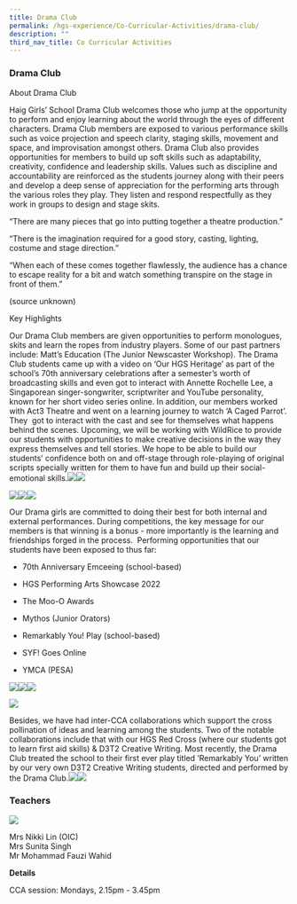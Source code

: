 ```yaml
---
title: Drama Club
permalink: /hgs-experience/Co-Curricular-Activities/drama-club/
description: ""
third_nav_title: Co Curricular Activities
---
```

### Drama Club

About Drama Club

Haig Girls’ School Drama Club welcomes those who jump at the opportunity to perform and enjoy learning about the world through the eyes of different characters. Drama Club members are exposed to various performance skills such as voice projection and speech clarity, staging skills, movement and space, and improvisation amongst others. Drama Club also provides opportunities for members to build up soft skills such as adaptability, creativity, confidence and leadership skills. Values such as discipline and accountability are reinforced as the students journey along with their peers and develop a deep sense of appreciation for the performing arts through the various roles they play. They listen and respond respectfully as they work in groups to design and stage skits. 

“There are many pieces that go into putting together a theatre production.”

“There is the imagination required for a good story, casting, lighting, costume and stage direction.”

“When each of these comes together flawlessly, the audience has a chance to escape reality for a bit and watch something transpire on the stage in front of them.” 

(source unknown)

Key Highlights

Our Drama Club members are given opportunities to perform monologues, skits and learn the ropes from industry players. Some of our past partners include: Matt’s Education (The Junior Newscaster Workshop). The Drama Club students came up with a video on ‘Our HGS Heritage’ as part of the school’s 70th anniversary celebrations after a semester’s worth of broadcasting skills and even got to interact with Annette Rochelle Lee, a Singaporean singer-songwriter, scriptwriter and YouTube personality, known for her short video series online. In addition, our members worked with Act3 Theatre and went on a learning journey to watch ‘A Caged Parrot’. They  got to interact with the cast and see for themselves what happens behind the scenes. Upcoming, we will be working with WildRice to provide our students with opportunities to make creative decisions in the way they express themselves and tell stories. We hope to be able to build our students’ confidence both on and off-stage through role-playing of original scripts specially written for them to have fun and build up their social-emotional skills.![](https://lh6.googleusercontent.com/7p4GdpOOiycHh_3u44RDI1MGdqPm1fZIjFfQio5ktyDOszhWQbLAtVuGJqB1iGhN9kWJ4ylyrdRTjcmK8uNv2kxbY-EYsxF5epVFKh6tVsAqRsP0esQGRloSaGHQWzgwiXImNA0NmWGu)![](https://lh6.googleusercontent.com/ej93xErHK7x3i5z0Ub7osRtdv_XHJOz_1VJZ6MTlOb7sqQP6vnNNEKarePe4gY3d96aBj7eZGTeS0HDn9FG1GiRHkuF64SmDeCI3LnLtTd7SdNDDsMdgU_cdgT5rODOvyDavXQQAwL7X)

![](https://lh5.googleusercontent.com/ZS_Vl4IxjmUGlK0giiIJp2TgjVCLr5Agovl9-tSDr-hSY4_769Mid37EJwqfcLQJl0QNqekhJVeAbeyWpXo1BrdPOTsttxF_DKA1dPIxsHEew3dg-9xleVmbgQ1Xz_Nz5iAimy_xhLGU)![](https://lh6.googleusercontent.com/FB_Rn01bAiaXHiTXw_OiQaA7ok0tuBKvFyN4Tui1nj6InNq0zRKApi8fcA7_9mFjyFS9hICyLup2UhgV_I424iUpIGwUMTNHU5k7HybH2BYjVi6me7WLaXqs2gnENUHcomzHi7CMg5zV)![](https://lh6.googleusercontent.com/Kl_zK_3tOsooQ-d71RqNaGTcrZL0IMhX64xNxXJWGqOdyTr0v6L57V4X7VToAkFRiwLMyU0GknGsffNdl2yM-mSVwOtiak4Hli4OgfuuhxVv0GmFxkcbHOwO50AEPeUx55jB5uuuM8Kr)

Our Drama girls are committed to doing their best for both internal and external performances. During competitions, the key message for our members is that winning is a bonus - more importantly is the learning and friendships forged in the process.  Performing opportunities that our students have been exposed to thus far:

*   70th Anniversary Emceeing (school-based)
    
*   HGS Performing Arts Showcase 2022
    
*   The Moo-O Awards
    
*   Mythos (Junior Orators)
    
*   Remarkably You! Play (school-based)
    
*   SYF! Goes Online
    
*   YMCA (PESA)
    

![](https://lh4.googleusercontent.com/EFHd43PeBixodSvn1l_LN9EljwHAThI94pdB9kRxGE5I7nMOli51HMlfWvLj20LJwFp9u1H903glOU5MNjxDx20IWMC4wnwTXfj1_pQzfNE3j4hgcha6vcRZ8KvuN_YQKlc-vOHapNqJ)![](https://lh4.googleusercontent.com/1Y0xFZ4ekpV6qTxcZrY_GJPTGLDw-tIPLysyLv6CXr9u1mKwIlaQMGXQH8ZXZj11_Gsl8mw_brrppYDFazJvS8ZdtbGXvdPYsgSxYNtcExrDyzy1o1AvD7ecjUUxMWp0vdB1BJESgG3u)![](https://lh5.googleusercontent.com/KMZgChRjoSX0caY7KfQMmhPZl6l557gQNEE6IWO2xwea5LblOci9aj3GgKzHZekm46uFnXO9VGO9XHd4t5JNxtfZzzCR3_BZFF5dM22rS1ChTP4bYBob8YT41SXqOoddAYhYh-LD9CYu)

![](https://lh6.googleusercontent.com/i7cMK1tXKJG5Xc5G2iUW9v74xT-7516KWVsQYhuJlWwcdbCDVzwXuwwZSEfRADhNB5pSDQyllv9ebHpYi8oAotEr_8Ih9UZT_WWk02bJboVxK3t6KxqOWHGQ5LbJicx89m5s0_zEk9Nl)

  

Besides, we have had inter-CCA collaborations which support the cross pollination of ideas and learning among the students. Two of the notable collaborations include that with our HGS Red Cross (where our students got to learn first aid skills) & D3T2 Creative Writing. Most recently, the Drama Club treated the school to their first ever play titled ‘Remarkably You’ written by our very own D3T2 Creative Writing students, directed and performed by the Drama Club.![](https://lh6.googleusercontent.com/cfQWm6u4pbfT5mpNsxbFVmD-5sbzpHq-eOKdUC2HEPC4MV14BsEhf0CYNubvJb9dCqauhkbF0_60M87zhsruHRqe_roz79ad_zzJH3P8ku8AfysAlAltd-nETfeInUPtqPJfSMxHo-H1)![](https://lh3.googleusercontent.com/SlYLHdES3Wshn1GjBU0rkjJHP2EWn-19JAnmvQ9tF2ayQKWq7GihxmJsS1Gx0ts7IZWVtGbGM6JBzmF6KqFRrhO3ma7wUD8O7VPT-jq84jxgJv8hvMBJDKZyeJx7qwYRklOCqtFPZhJ9)

  

  

  

  

  

  

### Teachers
![](https://lh5.googleusercontent.com/CgnB94LotWOmwMbwqxcCGxh0vGP0hNUWjZz2alw6FIRJiKawt2WmLOvs6qMDrF_-XhUMuolkCQlmlnLtOtXDdHB_j0Ptvy2SoamTk0Sa5z7QkS-Rq5A1_RAWk_tW5dfm-rpNnYTMIZPh)

  

  

  

  

Mrs Nikki Lin (OIC)  
Mrs Sunita Singh  
Mr Mohammad Fauzi Wahid

**Details**

CCA session: Mondays, 2.15pm - 3.45pm
